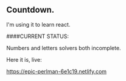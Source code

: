 ## Countdown.

I'm using it to learn react.

####CURRENT STATUS:

Numbers and letters solvers both incomplete.

Here it is, live:

https://epic-perlman-6e1c19.netlify.com
